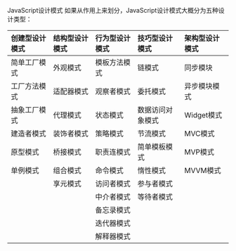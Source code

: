 JavaScript设计模式
如果从作用上来划分，JavaScript设计模式大概分为五种设计类型：

| 创建型设计模式 | 结构型设计模式|行为型设计模式|技巧型设计模式|架构型设计模式|
|:--------|:---------|:---------|:---------|:---------|
| 简单工厂模式 | 外观模式 |模板方法模式|链模式|同步模块|
| 工厂方法模式 |适配器模式|观察者模式|委托模式|异步模块模式|
| 抽象工厂模式 |代理模式|状态模式|数据访问对象模式|Widget模式|
| 建造者模式 |装饰者模式|策略模式|节流模式|MVC模式|
| 原型模式 |桥接模式|职责连模式|简单模板模式|MVP模式|
| 单例模式 |组合模式|命令模式|惰性模式|MVVM模式|
|         |享元模式|访问者模式|参与者模式||
|         |       |中介者模式|等待者模式||
|         |       |备忘录模式|||
|         |       |迭代器模式|||
|         |       |解释器模式|||
